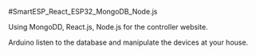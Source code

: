 #SmartESP_React_ESP32_MongoDB_Node.js

Using MongoDD, React.js, Node.js for the controller website.

Arduino listen to the database and manipulate the devices at your house.
